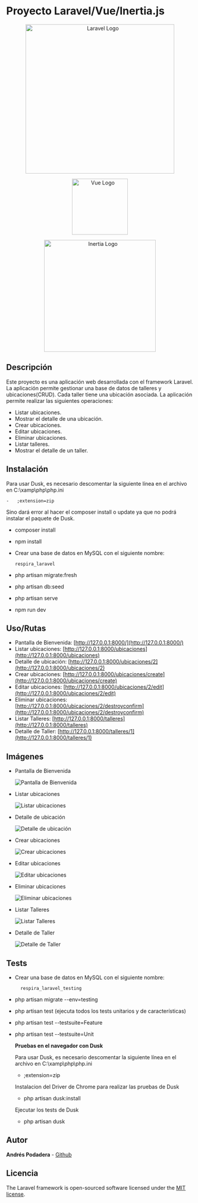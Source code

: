 # Proyecto Laravel/Vue/Inertia.js

<p align="center"><a href="https://laravel.com" target="_blank"><img src="https://raw.githubusercontent.com/laravel/art/master/logo-lockup/5%20SVG/2%20CMYK/1%20Full%20Color/laravel-logolockup-cmyk-red.svg" width="400" alt="Laravel Logo"></a></p>

<p align="center"><a href="https://vuejs.org/" target="_blank"><img src="https://vuejs.org/images/logo.png" width="150" alt="Vue Logo"></a></p>

<p align="center"><a href="https://inertiajs.com/" target="_blank"><img src="https://raw.githubusercontent.com/inertiajs/.github/master/LOGO.png" width="300" alt="Inertia Logo"></a></p>

## Descripción

Este proyecto es una aplicación web desarrollada con el framework Laravel. La aplicación permite gestionar una base de datos de talleres y ubicaciones(CRUD). Cada taller tiene una ubicación asociada. La aplicación permite realizar las siguientes operaciones:

-   Listar ubicaciones.
-   Mostrar el detalle de una ubicación.
-   Crear ubicaciones.
-   Editar ubicaciones.
-   Eliminar ubicaciones.
-   Listar talleres.
-   Mostrar el detalle de un taller.

## Instalación

Para usar Dusk, es necesario descomentar la siguiente línea en el archivo en C:\\xamp\php\php.ini

    -   ;extension=zip

Sino dará error al hacer el composer install o update ya que no podrá instalar el paquete de Dusk.

-   composer install
-   npm install

-   Crear una base de datos en MySQL con el siguiente nombre:

        respira_laravel

-   php artisan migrate:fresh
-   php artisan db:seed
-   php artisan serve
-   npm run dev

## Uso/Rutas

-   Pantalla de Bienvenida: [http://127.0.0.1:8000/](http://127.0.0.1:8000/)
-   Listar ubicaciones: [http://127.0.0.1:8000/ubicaciones](http://127.0.0.1:8000/ubicaciones)
-   Detalle de ubicación: [http://127.0.0.1:8000/ubicaciones/2](http://127.0.0.1:8000/ubicaciones/2)
-   Crear ubicaciones: [http://127.0.0.1:8000/ubicaciones/create](http://127.0.0.1:8000/ubicaciones/create)
-   Editar ubicaciones: [http://127.0.0.1:8000/ubicaciones/2/edit](http://127.0.0.1:8000/ubicaciones/2/edit)
-   Eliminar ubicaciones: [http://127.0.0.1:8000/ubicaciones/2/destroyconfirm](http://127.0.0.1:8000/ubicaciones/2/destroyconfirm)
-   Listar Talleres: [http://127.0.0.1:8000/talleres](http://127.0.0.1:8000/talleres)
-   Detalle de Taller: [http://127.0.0.1:8000/talleres/1](http://127.0.0.1:8000/talleres/1)

## Imágenes

-   Pantalla de Bienvenida

    ![Pantalla de Bienvenida](public/img/1.png)

-   Listar ubicaciones

    ![Listar ubicaciones](public/img/2.png)

-   Detalle de ubicación

    ![Detalle de ubicación](public/img/3.png)

-   Crear ubicaciones

    ![Crear ubicaciones](public/img/4.png)

-   Editar ubicaciones

    ![Editar ubicaciones](public/img/5.png)

-   Eliminar ubicaciones

    ![Eliminar ubicaciones](public/img/6.png)

-   Listar Talleres

    ![Listar Talleres](public/img/7.png)

-   Detalle de Taller

    ![Detalle de Taller](public/img/8.png)

## Tests

-   Crear una base de datos en MySQL con el siguiente nombre:

          respira_laravel_testing

-   php artisan migrate --env=testing
-   php artisan test (ejecuta todos los tests unitarios y de características)
-   php artisan test --testsuite=Feature
-   php artisan test --testsuite=Unit

    **Pruebas en el navegador con Dusk**

    Para usar Dusk, es necesario descomentar la siguiente línea en el archivo en C:\\xamp\php\php.ini

    -   ;extension=zip

    Instalacion del Driver de Chrome para realizar las pruebas de Dusk

    -   php artisan dusk:install

    Ejecutar los tests de Dusk

    -   php artisan dusk

## Autor

**Andrés Podadera** - [Github](https://github.com/andresito87)

## Licencia

The Laravel framework is open-sourced software licensed under the [MIT license](https://opensource.org/licenses/MIT).

